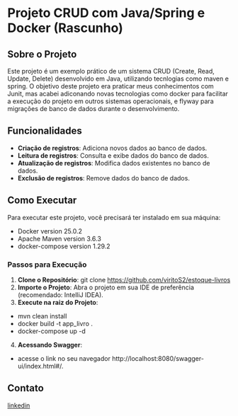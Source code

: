 # Projeto CRUD com Java/Spring e Docker (Rascunho)

## Sobre o Projeto

Este projeto é um exemplo prático de um sistema CRUD (Create, Read, Update, Delete) desenvolvido em Java, utilizando tecnlogias como
maven e spring. O objetivo deste projeto era praticar meus conhecimentos com Junit, mas acabei adiconando novas tecnologias como docker para facilitar a execução do projeto em outros sistemas operacionais, e flyway para migrações de banco de dados durante o desenvolvimento.

## Funcionalidades

- **Criação de registros**: Adiciona novos dados ao banco de dados.
- **Leitura de registros**: Consulta e exibe dados do banco de dados.
- **Atualização de registros**: Modifica dados existentes no banco de dados.
- **Exclusão de registros**: Remove dados do banco de dados.

## Como Executar

Para executar este projeto, você precisará ter instalado em sua máquina:
- Docker version 25.0.2
- Apache Maven version 3.6.3
- docker-compose version 1.29.2

### Passos para Execução

1. **Clone o Repositório**: git clone https://github.com/viritoS2/estoque-livros
2. **Importe o Projeto**: Abra o projeto em sua IDE de preferência (recomendado: IntelliJ IDEA).
3. **Execute na raiz do Projeto**: 
- mvn clean install
- docker build -t app_livro .
- docker-compose up -d 
4. **Acessando Swagger**:
-  acesse o link no seu navegador http://localhost:8080/swagger-ui/index.html#/.

## Contato

[linkedin](https://www.linkedin.com/in/vitor-amorim-4839b41b4/)